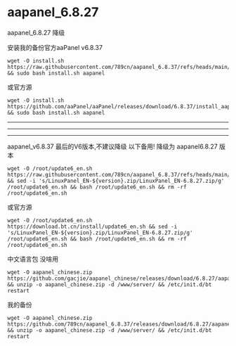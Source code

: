 # aapanel_6.8.27
aapanel_6.8.27 降级

安装我的备份官方aaPanel v6.8.37
```
wget -O install.sh https://raw.githubusercontent.com/789cn/aapanel_6.8.37/refs/heads/main/install_aapanel.sh && sudo bash install.sh aapanel
```
或官方源
```
wget -O install.sh https://github.com/aaPanel/aaPanel/releases/download/6.8.37/install_aapanel.sh && sudo bash install.sh aapanel
```

----------------------------------------------------------------------------------------------------------------------------------
----------------------------------------------------------------------------------------------------------------------------------
----------------------------------------------------------------------------------------------------------------------------------

aapanel_v6.8.37 最后的V6版本,不建议降级
以下备用!
降级为 aapanel6.8.27 版本

```
wget -O /root/update6_en.sh https://raw.githubusercontent.com/789cn/aapanel_6.8.37/refs/heads/main/update6_en.sh && sed -i 's/LinuxPanel_EN-${version}.zip/LinuxPanel_EN-6.8.27.zip/g' /root/update6_en.sh && bash /root/update6_en.sh && rm -rf /root/update6_en.sh
```
或官方源
```
wget -O /root/update6_en.sh https://download.bt.cn/install/update6_en.sh && sed -i 's/LinuxPanel_EN-${version}.zip/LinuxPanel_EN-6.8.27.zip/g' /root/update6_en.sh && bash /root/update6_en.sh && rm -rf /root/update6_en.sh
```
中文语言包 没啥用
```
wget -O aapanel_chinese.zip https://github.com/gacjie/aapanel_chinese/releases/download/6.8.27/aapanel_simplified_chinese_6827.zip && unzip -o aapanel_chinese.zip -d /www/server/ && /etc/init.d/bt restart
```
我的备份
```
wget -O aapanel_chinese.zip https://github.com/789cn/aapanel_6.8.37/releases/download/6.8.27/aapanel_simplified_chinese_6827.zip && unzip -o aapanel_chinese.zip -d /www/server/ && /etc/init.d/bt restart
```

